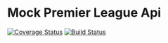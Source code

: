 # Mock Premier League Api

[![Coverage Status](https://coveralls.io/repos/github/EmmanuelSage/mock-pl-api/badge.svg?branch=ch-setup-test-env)](https://coveralls.io/github/EmmanuelSage/mock-pl-api?branch=develop)
[![Build Status](https://travis-ci.org/EmmanuelSage/mock-pl-api.svg?branch=develop)](https://travis-ci.org/EmmanuelSage/mock-pl-api)
